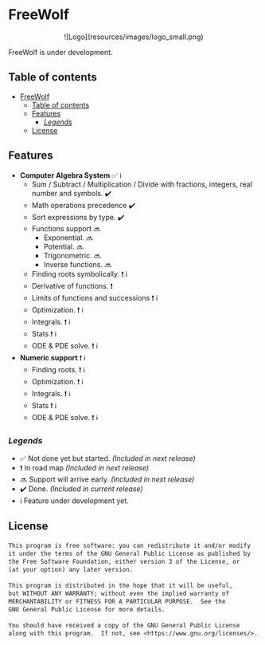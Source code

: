 # FreeWolf

<p align="center">
![Logo](resources/images/logo_small.png)
</p>

FreeWolf is under development.


## Table of contents
- [FreeWolf](#freewolf)
  - [Table of contents](#table-of-contents)
  - [Features](#features)
    - [_Legends_](#legends)
  - [License](#license)

## Features

- **Computer Algebra System** :white_check_mark: :information_source:
	- Sum / Subtract / Multiplication / Divide with fractions, integers, real number and symbols. :heavy_check_mark:
	- Math operations precedence :heavy_check_mark:
	- Sort expressions by type. :heavy_check_mark:
	- Functions support :soon:
		- Exponential. :soon:
		- Potential. :soon:
		- Trigonometric. :soon:
		- Inverse functions. :soon:
	- Finding roots symbolically. :heavy_exclamation_mark: :information_source:
	- Derivative of functions. :heavy_exclamation_mark: 
	- Limits of functions and successions  :heavy_exclamation_mark: :information_source:
	- Optimization. :heavy_exclamation_mark: :information_source:
	- Integrals. :heavy_exclamation_mark: :information_source:
	- Stats :heavy_exclamation_mark: :information_source:
	- ODE & PDE solve. :heavy_exclamation_mark: :information_source:
- **Numeric support** :heavy_exclamation_mark: :information_source:
	- Finding roots. :heavy_exclamation_mark: :information_source:
	- Optimization. :heavy_exclamation_mark: :information_source:
	- Integrals. :heavy_exclamation_mark: :information_source:
	- Stats :heavy_exclamation_mark: :information_source:
	- ODE & PDE solve. :heavy_exclamation_mark: :information_source:

### _Legends_
- :white_check_mark: Not done yet but started. _(Included in next release)_
- :heavy_exclamation_mark: In road map _(Included in next release)_
- :soon: Support will arrive early. _(Included in next release)_
- :heavy_check_mark: Done. _(Included in current release)_
- :information_source: Feature under development yet.



## License
    This program is free software: you can redistribute it and/or modify
    it under the terms of the GNU General Public License as published by
    the Free Software Foundation, either version 3 of the License, or
    (at your option) any later version.

    This program is distributed in the hope that it will be useful,
    but WITHOUT ANY WARRANTY; without even the implied warranty of
    MERCHANTABILITY or FITNESS FOR A PARTICULAR PURPOSE.  See the
    GNU General Public License for more details.

    You should have received a copy of the GNU General Public License
    along with this program.  If not, see <https://www.gnu.org/licenses/>.